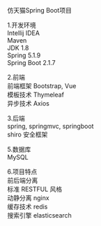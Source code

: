 仿天猫Spring Boot项目

1.开发环境
<br>Intellij IDEA
<br>Maven
<br>JDK 1.8
<br>Spring 5.1.9
<br>Spring Boot 2.1.7

2.前端
<br>前端框架 Bootstrap, Vue
<br>模板技术 Thymeleaf
<br>异步技术 Axios

3.后端
<br>spring, springmvc, springboot
<br>shiro 安全框架

5.数据库
<br>MySQL

6.项目特点
<br>前后端分离
<br>标准 RESTFUL 风格
<br>动静分离 nginx
<br>缓存技术 redis
<br>搜索引擎 elasticsearch